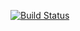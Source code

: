 [![Build Status](https://dev.azure.com/iot-norden/iotgateway/_apis/build/status/payloadtranslator?branchName=main)](https://dev.azure.com/iot-norden/iotgateway/_build/latest?definitionId=11&branchName=main)

